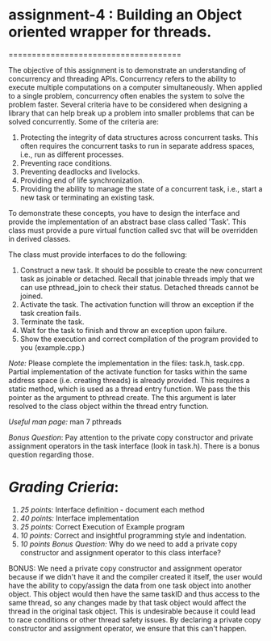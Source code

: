 # assignment-4 : Building an Object oriented wrapper for threads.
=====================================

The objective of this assignment is to demonstrate an understanding of concurrency and threading APIs. Concurrency refers to the ability to execute multiple computations on a computer simultaneously. When applied to a single problem, concurrency often enables the system to solve the problem faster. Several criteria have to be considered when designing a library that can help break up a problem into smaller problems that can be solved concurrently. Some of the criteria are:

1. Protecting the integrity of data structures across concurrent tasks. This often requires the concurrent tasks to run in separate address spaces, i.e., run as different processes.
2. Preventing race conditions.
3. Preventing deadlocks and livelocks.
4. Providing end of life synchronization.
5. Providing the ability to manage the state of a concurrent task, i.e., start a new task or terminating an existing task.

To demonstrate these concepts, you have to design the interface and provide the implementation of an abstract base class called 'Task'. This class must provide a pure virtual function called svc that will be overridden in derived classes. 

The class must provide interfaces to do the following:

1. Construct a new task. It should be possible to create the new concurrent task as joinable or detached. Recall that joinable threads imply that we can use pthread_join to check their status. Detached threads cannot be joined.
2. Activate the task. The activation function will throw an exception if the task creation fails.
3. Terminate the task.
4. Wait for the task to finish and throw an exception upon failure.
5. Show the execution and correct compilation of the program provided to you (example.cpp.)

*Note:* Please complete the implementation in the files: task.h, task.cpp. Partial implementation of the activate function for tasks within the same address space (i.e. creating threads) is already provided. This requires a static method,  which is used as a thread entry function. We pass the this pointer as the argument to pthread create. The this argument is later resolved to the class object within the thread entry function. 

*Useful man page:* man 7 pthreads

*Bonus Question*: Pay attention to the  private copy constructor and private assignment operators in the task interface (look in task.h). There is a bonus question regarding those.

*Grading Crieria*:
=================

1. *25 points:* Interface definition - document each method 
2. *40 points:* Interface implementation
3. *25 points:* Correct Execution of  Example program
4.  *10 points:* Correct and insightful programming style and indentation.
5.   *10 points Bonus Question:* Why do we need to add a private copy constructor and assignment operator to this class interface?

BONUS: We need a private copy constructor and assignment operator because if we didn't have it and the compiler created it itself, the user would have the ability to copy/assign the data from one task object into another object. This object would then have the same taskID and thus access to the same thread, so any changes made by that task object would affect the thread in the original task object. This is undesirable because it could lead to race conditions or other thread safety issues. By declaring a private copy constructor and assignment operator, we ensure that this can't happen.
